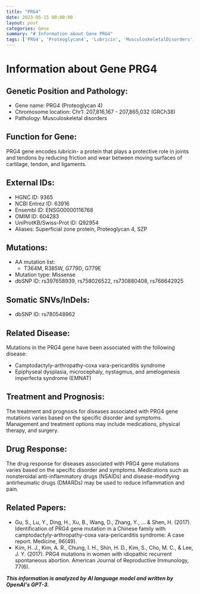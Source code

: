 ```yaml
---
title: "PRG4"
date: 2023-05-15 00:00:00
layout: post
categories: Gene
summary: "# Information about Gene PRG4"
tags: ['PRG4', 'Proteoglycan4', 'Lubricin', 'MusculoskeletalDisorders', 'MissenseMutation', 'CamptodactylyArthropathyCoxaVaraPericarditisSyndrome', 'NSAIDs', 'RecurrentSpontaneousAbortion']
---
```


# Information about Gene PRG4

## Genetic Position and Pathology:
- Gene name: PRG4 (Proteoglycan 4)
- Chromosome location: Chr1: 207,816,167 - 207,865,032 (GRCh38)
- Pathology: Musculoskeletal disorders

## Function for Gene:
PRG4 gene encodes lubricin- a protein that plays a protective role in joints and tendons by reducing friction and wear between moving surfaces of cartilage, tendon, and ligaments.

## External IDs:
- HGNC ID: 9365
- NCBI Entrez ID: 63916
- Ensembl ID: ENSG00000116768
- OMIM ID: 604283
- UniProtKB/Swiss-Prot ID: Q92954
- Aliases: Superficial zone protein, Proteoglycan 4, SZP

## Mutations:
- AA mutation list: 
    - T364M, R385W, G779D, G779E
- Mutation type: Missense
- dbSNP ID: rs397658939, rs758026522, rs730880408, rs766642925

## Somatic SNVs/InDels:
- dbSNP ID: rs780548962

## Related Disease:
Mutations in the PRG4 gene have been associated with the following disease:
- Camptodactyly-arthropathy-coxa vara-pericarditis syndrome
- Epiphyseal dysplasia, microcephaly, nystagmus, and amelogenesis imperfecta syndrome (EMNAT)

## Treatment and Prognosis:
The treatment and prognosis for diseases associated with PRG4 gene mutations varies based on the specific disorder and symptoms. Management and treatment options may include medications, physical therapy, and surgery.

## Drug Response:
The drug response for diseases associated with PRG4 gene mutations varies based on the specific disorder and symptoms. Medications such as nonsteroidal anti-inflammatory drugs (NSAIDs) and disease-modifying antirheumatic drugs (DMARDs) may be used to reduce inflammation and pain.

## Related Papers:
- Gu, S., Lu, Y., Ding, H., Xu, B., Wang, D., Zhang, Y., ... & Shen, H. (2017). Identification of PRG4 gene mutation in a Chinese family with camptodactyly-arthropathy-coxa vara-pericarditis syndrome: A case report. Medicine, 96(49).
- Kim, H. J., Kim, A. R., Chung, I. H., Shin, H. D., Kim, S., Cho, M. C., & Lee, J. Y. (2017). PRG4 mutations in women with idiopathic recurrent spontaneous abortion. American Journal of Reproductive Immunology, 77(6).

**_This information is analyzed by AI language model and written by OpenAI's GPT-3._**